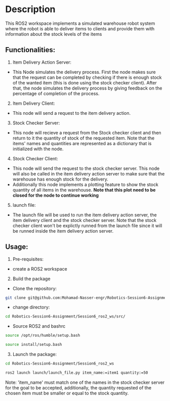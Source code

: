 # Description 
This ROS2 workspace implements a simulated warehouse robot system where the robot is able to deliver items to clients and provide them with information about the stock levels of the items

## Functionalities:

1. Item Delivery Action Server:

- This Node simulates the delivery process. First the node makes sure that the request can be completed by checking if there is enough stock of the wanted item (this is done using the stock checker client). After that, the node simulates the delivery process by giving feedback on the percentage of completion of the process.

2. Item Delivery Client:

- This node will send a request to the item delivery action.

3. Stock Checker Server:

- This node will recieve a request from the Stock checker client and then return to it the quantity of stock of the requested item. Note that the items' names and quantities are represented as a dictionary that is initialized with the node.

4. Stock Checker Client:

- This node will send the request to the stock checker server. This node will also be called in the item delivery action server to make sure that the warehouse has enough stock for the delivery.
- Additionally this node implements a plotting feature to show the stock quantity of all items in the warehouse. **Note that this plot need to be closed for the node to continue working**

5. launch file:
- The launch file will be used to run the item delivery action server, the item delivery client and the stock checker server. 
Note that the stock checker client won't be explictly runned from the launch file since it will be runned inside the item delivery action server.

## Usage:

1. Pre-requisites:

- create a ROS2 workspace

2. Build the package 

- Clone the repository:

```bash 
git clone git@github.com:Mohamad-Nasser-engr/Robotics-Session6-Assignment.git
```
    
- change directory:

```bash
cd Robotics-Session6-Assignment/Session6_ros2_ws/src/
```
- Source ROS2 and bashrc

```bash
source /opt/ros/humble/setup.bash
```

```bash
source install/setup.bash
```
3. Launch the package:

```bash
cd Robotics-Session6-Assignment/Session6_ros2_ws
```

```bash
ros2 launch launch/launch_file.py item_name:=item1 quantity:=50
```

Note: 'item_name' must match one of the names in the stock checker server for the goal to be accepted, additionally, the quantity requested of the chosen item must be smaller or equal to the stock quantity.




